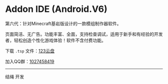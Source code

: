 # Addon IDE (Android.V6)

第六代：针对Minecraft基岩版设计的一款模组制作器软件。

页面简洁、无广告。功能丰富、全面，支持检查调试，适用于新手和有经验的开发者，轻松创造个性化游戏体验！软件不含付费功能。

下载 `.tsp` 文件：[123云盘](https://www.123pan.com/s/vhjA-SFPsH.html)

加入QQ群：[1027458419](https://qm.qq.com/q/NWqz2YGAqQ)

---

结绳 开发
